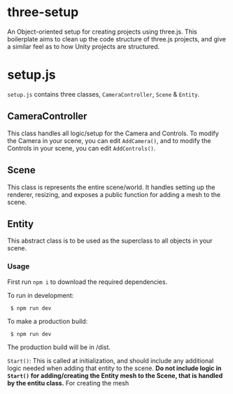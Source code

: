 # three-setup

An Object-oriented setup for creating projects using three.js. This boilerplate aims to clean up the code structure of three.js projects, and give a similar feel as to how Unity projects are structured.

# setup.js
`setup.js` contains three classes, `CameraController`, `Scene` & `Entity`. 

## CameraController
This class handles all logic/setup for the Camera and Controls. To modify the Camera in your scene, you can edit `AddCamera()`, and to modify the Controls in your scene, you can edit `AddControls()`. 

## Scene
This class is represents the entire scene/world. It handles setting up the renderer, resizing, and exposes a public function for adding a mesh to the scene. 

## Entity
This abstract class is to be used as the superclass to all objects in your scene. 

### Usage

First run `npm i` to download the required dependencies. 

To run in development:
```
 $ npm run dev
```

To make a production build:
```
 $ npm run dev
```
The production build will be in /dist.

`Start()`: This is called at initialization, and should include any additional logic needed when adding that entity to the scene. __Do not include logic in `Start()` for adding/creating the Entity mesh to the Scene, that is handled by the entitu class.__ For creating the mesh

